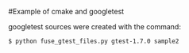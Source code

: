 #Example of cmake and googletest

googletest sources were created with the command:

    $ python fuse_gtest_files.py gtest-1.7.0 sample2
